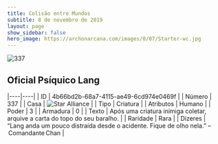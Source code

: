 ```yaml
---
title: Colisão entre Mundos
subtitle: 8 de novembro de 2019
layout: page
show_sidebar: false
hero_image: https://archonarcana.com/images/0/07/Starter-wc.jpg
---
```


![337](https://cdn.keyforgegame.com/media/card_front/pt/452_337_QCPHR2J5F848_pt.png)

## Oficial Psíquico Lang

|----|----|
| ID | 4b66bd2b-68a7-4115-ae49-6cd974e0469f |
| Número | 337 |
| Casa | ![Star Alliance](https://archonarcana.com/images/thumb/7/7d/Star_Alliance.png/22px-Star_Alliance.png "Aliança Estelar") |
| Tipo | Criatura |
| Atributos | Humano |
| Poder | 3 |
| Armadura | 0 |
| Texto | Após uma criatura inimiga coletar, arquive a carta do topo do seu baralho. |
| Raridade | Rara |
| Dizeres | “Lang anda um pouco distraída desde o acidente. Fique de olho nela.” – Comandante Chan |
